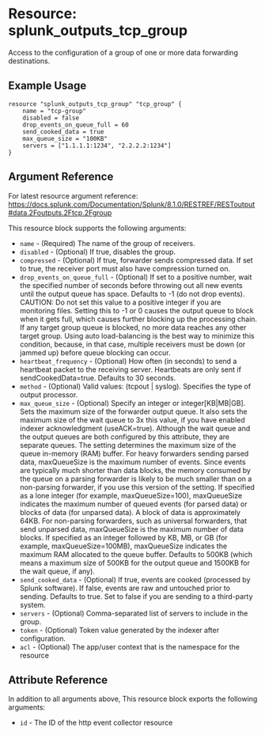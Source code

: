 # Resource: splunk_outputs_tcp_group
Access to the configuration of a group of one or more data forwarding destinations.

## Example Usage
```
resource "splunk_outputs_tcp_group" "tcp_group" {
    name = "tcp-group"
    disabled = false
    drop_events_on_queue_full = 60
    send_cooked_data = true
    max_queue_size = "100KB"
    servers = ["1.1.1.1:1234", "2.2.2.2:1234"]
}
```

## Argument Reference
For latest resource argument reference: https://docs.splunk.com/Documentation/Splunk/8.1.0/RESTREF/RESToutput#data.2Foutputs.2Ftcp.2Fgroup

This resource block supports the following arguments:
* `name` - (Required) The name of the group of receivers.
* `disabled` - (Optional) If true, disables the group.
* `compressed` - (Optional) If true, forwarder sends compressed data. If set to true, the receiver port must also have compression turned on.
* `drop_events_on_queue_full` - (Optional) If set to a positive number, wait the specified number of seconds before throwing out all new events until the output queue has space. Defaults to -1 (do not drop events).
                                           <br>CAUTION: Do not set this value to a positive integer if you are monitoring files.
                                           Setting this to -1 or 0 causes the output queue to block when it gets full, which causes further blocking up the processing chain. If any target group queue is blocked, no more data reaches any other target group.
                                           Using auto load-balancing is the best way to minimize this condition, because, in that case, multiple receivers must be down (or jammed up) before queue blocking can occur.
* `heartbeat_frequency` - (Optional) How often (in seconds) to send a heartbeat packet to the receiving server.
                                     Heartbeats are only sent if sendCookedData=true. Defaults to 30 seconds.
* `method` - (Optional) Valid values: (tcpout | syslog). Specifies the type of output processor.
* `max_queue_size` - (Optional) Specify an integer or integer[KB|MB|GB].
                                <br>Sets the maximum size of the forwarder output queue. It also sets the maximum size of the wait queue to 3x this value, if you have enabled indexer acknowledgment (useACK=true).
                                Although the wait queue and the output queues are both configured by this attribute, they are separate queues. The setting determines the maximum size of the queue in-memory (RAM) buffer.
                                For heavy forwarders sending parsed data, maxQueueSize is the maximum number of events. Since events are typically much shorter than data blocks, the memory consumed by the queue on a parsing forwarder is likely to be much smaller than on a non-parsing forwarder, if you use this version of the setting.
                                If specified as a lone integer (for example, maxQueueSize=100), maxQueueSize indicates the maximum number of queued events (for parsed data) or blocks of data (for unparsed data). A block of data is approximately 64KB. For non-parsing forwarders, such as universal forwarders, that send unparsed data, maxQueueSize is the maximum number of data blocks.
                                If specified as an integer followed by KB, MB, or GB (for example, maxQueueSize=100MB), maxQueueSize indicates the maximum RAM allocated to the queue buffer. Defaults to 500KB (which means a maximum size of 500KB for the output queue and 1500KB for the wait queue, if any).
* `send_cooked_data` - (Optional) If true, events are cooked (processed by Splunk software). If false, events are raw and untouched prior to sending. Defaults to true.
                                  Set to false if you are sending to a third-party system.
* `servers` - (Optional) Comma-separated list of servers to include in the group.
* `token` - (Optional) Token value generated by the indexer after configuration.
* `acl` - (Optional) The app/user context that is the namespace for the resource

## Attribute Reference
In addition to all arguments above, This resource block exports the following arguments:

* `id` - The ID of the http event collector resource
